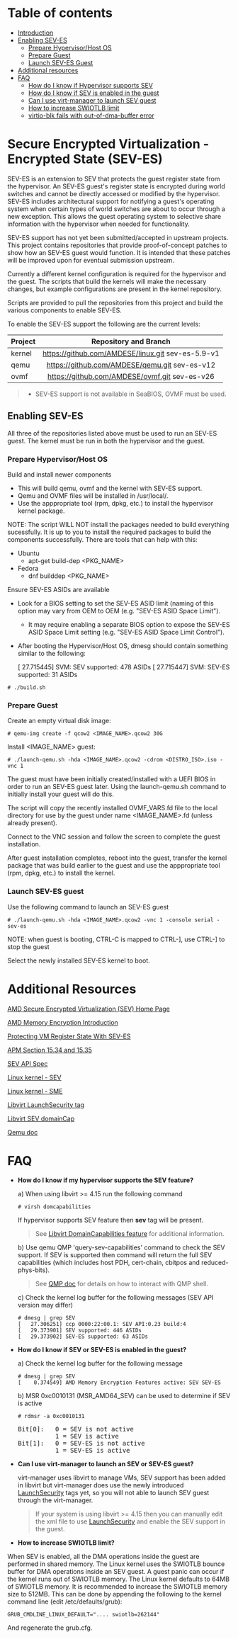 # Table of contents
* [ Introduction ](#intro)
* [ Enabling SEV-ES ](#sev-es)
  * [ Prepare Hypervisor/Host OS ](#sev-es-prep-hv)
  * [ Prepare Guest ](#sev-es-prep-guest)
  * [ Launch SEV-ES Guest ](#sev-es-launch-guest)
* [ Additional resources ](#resources)
* [ FAQ ](#faq)
  * [ How do I know if Hypervisor supports SEV ](#faq-1)
  * [ How do I know if SEV is enabled in the guest](#faq-2)
  * [ Can I use virt-manager to launch SEV guest](#faq-3)
  * [ How to increase SWIOTLB limit](#faq-4)
  * [ virtio-blk fails with out-of-dma-buffer error](#faq-5)  
  
<a name="intro"></a>
# Secure Encrypted Virtualization - Encrypted State (SEV-ES)

SEV-ES is an extension to SEV that protects the guest register state from the
hypervisor. An SEV-ES guest's register state is encrypted during world switches
and cannot be directly accessed or modified by the hypervisor. SEV-ES includes
architectural support for notifying a guest's operating system when certain
types of world switches are about to occur through a new exception. This allows
the guest operating system to selective share information with the hypervisor
when needed for functionality.

SEV-ES support has not yet been submitted/accepted in upstream projects. This
project contains repositories that provide proof-of-concept patches to show how
an SEV-ES guest would function. It is intended that these patches will be
improved upon for eventual submission upstream.

Currently a different kernel configuration is required for the hypervisor and
the guest. The scripts that build the kernels will make the necessary changes,
but example configurations are present in the kernel repository.

Scripts are provided to pull the repositories from this project and  build the
various components to enable SEV-ES.

To enable the SEV-ES support the following are the current levels:

| Project       | Repository and Branch                             |
| ------------- |:-------------------------------------------------:|
| kernel        | https://github.com/AMDESE/linux.git sev-es-5.9-v1 |
| qemu          | https://github.com/AMDESE/qemu.git  sev-es-v12    |
| ovmf          | https://github.com/AMDESE/ovmf.git  sev-es-v26    |

> * SEV-ES support is not available in SeaBIOS, OVMF must be used.

<a name="sev-es"></a>
## Enabling SEV-ES

All three of the repositories listed above must be used to run an SEV-ES guest.
The kernel must be run in both the hypervisor and the guest.

<a name="sev-es-prep-hv"></a>
### Prepare Hypervisor/Host OS

Build and install newer components
* This will build qemu, ovmf and the kernel with SEV-ES support.
* Qemu and OVMF files will be installed in /usr/local/.
* Use the apppropriate tool (rpm, dpkg, etc.) to install the hypervisor
  kernel package.

NOTE: The script WILL NOT install the packages needed to build everything
sucessfully. It is up to you to install the required packages to build the
components successfully. There are tools that can help with this:

* Ubuntu
  * apt-get build-dep <PKG_NAME>
* Fedora
  * dnf builddep <PKG_NAME>

Ensure SEV-ES ASIDs are available
* Look for a BIOS setting to set the SEV-ES ASID limit (naming of this
  option may vary from OEM to OEM (e.g. "SEV-ES ASID Space Limit").
  * It may require enabling a separate BIOS option to expose the SEV-ES
    ASID Space Limit setting (e.g. "SEV-ES ASID Space Limit Control").
* After booting the Hypervisor/Host OS, dmesg should contain something
  similar to the following:

	[   27.715445] SVM: SEV supported: 478 ASIDs
	[   27.715447] SVM: SEV-ES supported: 31 ASIDs


```
# ./build.sh
```

<a name="sev-es-prep-guest"></a>
### Prepare Guest

Create an empty virtual disk image:

```
# qemu-img create -f qcow2 <IMAGE_NAME>.qcow2 30G
```

Install <IMAGE_NAME> guest:

```
# ./launch-qemu.sh -hda <IMAGE_NAME>.qcow2 -cdrom <DISTRO_ISO>.iso -vnc 1
```
The guest must have been initially created/installed with a UEFI BIOS in order
to run an SEV-ES guest later. Using the launch-qemu.sh command to initially
install your guest will do this.

The script will copy the recently installed OVMF_VARS.fd file to the local
directory for use by the guest under name <IMAGE_NAME>.fd (unless already
present).

Connect to the VNC session and follow the screen to complete the guest
installation.

After guest installation completes, reboot into the guest, transfer the kernel
package that was build earlier to the guest and use the apppropriate tool (rpm,
dpkg, etc.) to install the kernel.

<a name="sev-es-launch-guest"></a>
### Launch SEV-ES guest

Use the following command to launch an SEV-ES guest

```
# ./launch-qemu.sh -hda <IMAGE_NAME>.qcow2 -vnc 1 -console serial -sev-es
```
NOTE: when guest is booting, CTRL-C is mapped to CTRL-], use CTRL-] to stop the guest

Select the newly installed SEV-ES kernel to boot.

<a name="resources"></a>
# Additional Resources

[AMD Secure Encrypted Virtualization (SEV) Home Page](https://developer.amd.com/sev/)

[AMD Memory Encryption Introduction](https://developer.amd.com/wordpress/media/2013/12/AMD_Memory_Encryption_Whitepaper_v7-Public.pdf)

[Protecting VM Register State With SEV-ES](https://www.amd.com/system/files/TechDocs/Protecting%20VM%20Register%20State%20with%20SEV-ES.pdf)

[APM Section 15.34 and 15.35](http://support.amd.com/TechDocs/24593.pdf)

[SEV API Spec](http://support.amd.com/TechDocs/55766_SEV-KM%20API_Specification.pdf)

[Linux kernel - SEV](https://elixir.bootlin.com/linux/latest/source/Documentation/virt/kvm/amd-memory-encryption.rst)

[Linux kernel - SME](https://elixir.bootlin.com/linux/latest/source/Documentation/x86/amd-memory-encryption.rst)

[Libvirt LaunchSecurity tag](https://libvirt.org/formatdomain.html#sev)

[Libvirt SEV domainCap](https://libvirt.org/formatdomaincaps.html#elementsSEV)

[Qemu doc](https://git.qemu.org/?p=qemu.git;a=blob;f=docs/amd-memory-encryption.txt;h=f483795eaafed8409b1e96806ca743354338c9dc;hb=HEAD)

<a name="faq"></a>
# FAQ

<a name="faq-1"></a>
 * <b>How do I know if my hypervisor supports the SEV feature?</b>
   
   a) When using libvirt >= 4.15 run the following command
   
   ```
   # virsh domcapabilities
   ```
   If hypervisor supports SEV feature then <b>sev</b> tag will be present.
   
   >See [Libvirt DomainCapabilities feature](https://libvirt.org/formatdomaincaps.html#elementsSEV)
for additional information.
 
   b) Use qemu QMP 'query-sev-capabilities' command to check the SEV support. If SEV is supported then command will return the full SEV capabilities (which includes host PDH, cert-chain, cbitpos and reduced-phys-bits).
   
     > See [QMP doc](https://github.com/qemu/qemu/blob/master/docs/devel/writing-qmp-commands.txt) for details on how to interact with QMP shell.

   c) Check the kernel log buffer for the following messages (SEV API version may differ)
   ```
   # dmesg | grep SEV
   [   27.306251] ccp 0000:22:00.1: SEV API:0.23 build:4
   [   29.373901] SEV supported: 446 ASIDs
   [   29.373902] SEV-ES supported: 63 ASIDs
   ```
  
<a name="faq-2"></a>
 * <b>How do I know if SEV or SEV-ES is enabled in the guest?</b>
 
   a) Check the kernel log buffer for the following message
   ```
   # dmesg | grep SEV
   [    0.374549] AMD Memory Encryption Features active: SEV SEV-ES
   ```
   
   b) MSR 0xc0010131 (MSR_AMD64_SEV) can be used to determine if SEV is active
   
   ```
   # rdmsr -a 0xc0010131
   ```
   <pre>
   Bit[0]:   0 = SEV is not active
             1 = SEV is active
   Bit[1]:   0 = SEV-ES is not active
             1 = SEV-ES is active
   </pre>

<a name="faq-3"></a>
 * <b>Can I use virt-manager to launch an SEV or SEV-ES guest?</b>

    virt-manager uses libvirt to manage VMs, SEV support has been added in libvirt but virt-manager does use the newly introduced [LaunchSecurity](https://libvirt.org/formatdomain.html#sev) tags yet, so you will not able to launch SEV guest through the virt-manager.
    > If your system is using libvirt >= 4.15 then you can manually edit the xml file to use [LaunchSecurity](https://libvirt.org/formatdomain.html#sev) and enable the SEV support in the guest.

<a name="faq-4"></a>
 * <b>How to increase SWIOTLB limit?</b>
 
 When SEV is enabled, all the DMA operations inside the guest are performed in shared memory. The Linux kernel uses the SWIOTLB bounce buffer for DMA operations inside an SEV guest. A guest panic can occur if the kernel runs out of SWIOTLB memory. The Linux kernel defaults to 64MB of SWIOTLB memory. It is recommended to increase the SWIOTLB memory size to 512MB. This can be done by appending the following to the kernel command line (edit /etc/defaults/grub):
 
```
GRUB_CMDLINE_LINUX_DEFAULT=".... swiotlb=262144"
```

And regenerate the grub.cfg.

